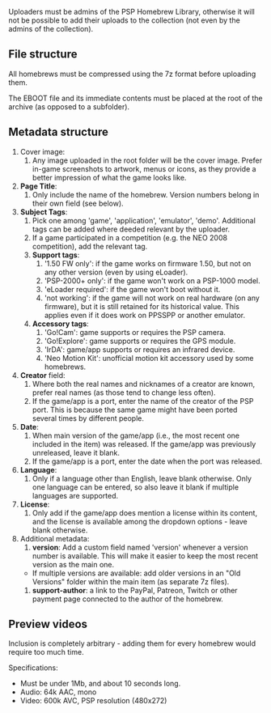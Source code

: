 Uploaders must be admins of the PSP Homebrew Library, otherwise it will not be possible to add their uploads to the collection (not even by the admins of the collection).

## File structure

All homebrews must be compressed using the 7z format before uploading them.

The EBOOT file and its immediate contents must be placed at the root of the archive (as opposed to a subfolder).

## Metadata structure

1. Cover image:
	1. Any image uploaded in the root folder will be the cover image. Prefer in-game screenshots to artwork, menus or icons, as they provide a better impression of what the game looks like. 
1. **Page Title**:
	1. Only include the name of the homebrew. Version numbers belong in their own field (see below).
1. **Subject Tags**:
	1. Pick one among 'game', 'application', 'emulator', 'demo'. Additional tags can be added where deeded relevant by the uploader. 
	1. If a game participated in a competition (e.g. the NEO 2008 competition), add the relevant tag.
	1. **Support tags**:
		1. '1.50 FW only': if the game works on firmware 1.50, but not on any other version (even by using eLoader).
		1. 'PSP-2000+ only': if the game won't work on a PSP-1000 model.
		1. 'eLoader required': if the game won't boot without it.
		1. 'not working': if the game will not work on real hardware (on any firmware), but it is still retained for its historical value. This applies even if it does work on PPSSPP or another emulator.
	1. **Accessory tags**:
		1. 'Go!Cam': game supports or requires the PSP camera.
		1. 'Go!Explore': game supports or requires the GPS module.
		1. 'IrDA': game/app supports or requires an infrared device.
		1. 'Neo Motion Kit': unofficial motion kit accessory used by some homebrews.
1. **Creator** field:
	1. Where both the real names and nicknames of a creator are known, prefer real names (as those tend to change less often).
	1. If the game/app is a port, enter the name of the creator of the PSP port. This is because the same game might have been ported several times by different people.
1. **Date**:
	1. When main version of the game/app (i.e., the most recent one included in the item) was released. If the game/app was previously unreleased, leave it blank. 
	1. If the game/app is a port, enter the date when the port was released.
1. **Language**:
	1. Only if a language other than English, leave blank otherwise. Only one language can be entered, so also leave it blank if multiple languages are supported. 
1. **License**:
	1. Only add if the game/app does mention a license within its content, and the license is available among the dropdown options - leave blank otherwise.
1. Additional metadata:
	1. **version**: Add a custom field named 'version' whenever a version number is available. This will make it easier to keep the most recent version as the main one. 
	- If multiple versions are available: add older versions in an "Old Versions" folder within the main item (as separate 7z files).
	1. **support-author**: a link to the PayPal, Patreon, Twitch or other payment page connected to the author of the homebrew. 
	
## Preview videos

Inclusion is completely arbitrary - adding them for every homebrew would require too much time.

Specifications:

- Must be under 1Mb, and about 10 seconds long.
- Audio: 64k AAC, mono
- Video: 600k AVC, PSP resolution (480x272)
